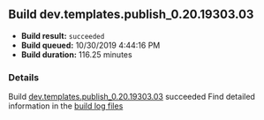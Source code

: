 ## Build dev.templates.publish_0.20.19303.03
- **Build result:** `succeeded`
- **Build queued:** 10/30/2019 4:44:16 PM
- **Build duration:** 116.25 minutes
### Details
Build [dev.templates.publish_0.20.19303.03](https://winappstudio.visualstudio.com/web/build.aspx?pcguid=a4ef43be-68ce-4195-a619-079b4d9834c2&builduri=vstfs%3a%2f%2f%2fBuild%2fBuild%2f31661) succeeded
Find detailed information in the [build log files]()
